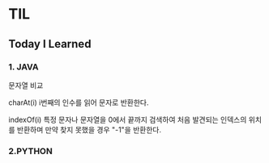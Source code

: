 # TIL
## Today I Learned 
  ### 1. JAVA
  문자열 비교
  
  charAt(i)
  i번째의 인수를 읽어 문자로 반환한다.
  
  indexOf(i)
  특정 문자나 문자열을 0에서 끝까지 검색하여 처음 발견되는 인덱스의 위치를 반환하며
  만약 찾지 못했을 경우 "-1"을 반환한다.

   ### 2.PYTHON
  


